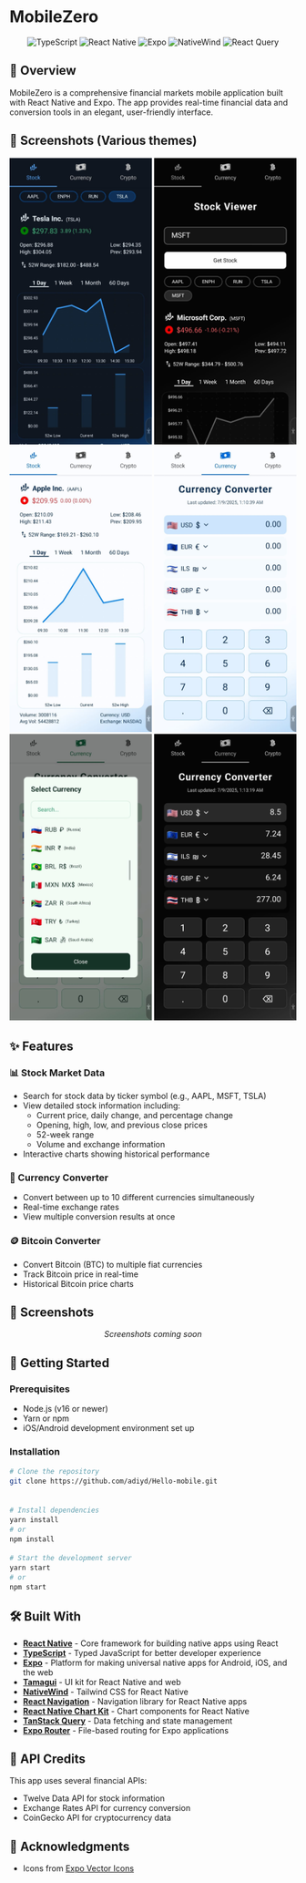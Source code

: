 # MobileZero

<div align="center">
  <p>
    <img src="https://img.shields.io/badge/TypeScript-007ACC?style=for-the-badge&logo=typescript&logoColor=white" alt="TypeScript" />
    <img src="https://img.shields.io/badge/React_Native-20232A?style=for-the-badge&logo=react&logoColor=61DAFB" alt="React Native" />
    <img src="https://img.shields.io/badge/Expo-000020?style=for-the-badge&logo=expo&logoColor=white" alt="Expo" />
    <img src="https://img.shields.io/badge/NativeWind-38BDF8?style=for-the-badge&logo=tailwindcss&logoColor=white" alt="NativeWind" />
    <img src="https://img.shields.io/badge/Tanstack_Query-EF4444?style=for-the-badge&logo=react-query&logoColor=white" alt="React Query" />
  </p>
</div>

## 📱 Overview

MobileZero is a comprehensive financial markets mobile application built with React Native and Expo. The app provides real-time financial data and conversion tools in an elegant, user-friendly interface.

## 📸 Screenshots (Various themes)

<div align="center">
  <img src="assets/darkBlue.jpeg" alt="Stock screen dark" width="250"/>
  <img src="assets/stockBlack.jpeg" alt="Stock screen dark" width="250"/>
  <img src="assets/lightBlue.jpeg" alt="Stock screen light" width="250"/>
  <img src="assets/lightCurrency.jpeg" alt="Stock screen light" width="250"/>
  <img src="assets/currencySelectGreen.jpeg" alt="Stock screen light" width="250"/>
  <img src="assets/darkCurrency.jpeg" alt="Stock screen light" width="250"/>
</div>

## ✨ Features

### 📊 Stock Market Data
- Search for stock data by ticker symbol (e.g., AAPL, MSFT, TSLA)
- View detailed stock information including:
  - Current price, daily change, and percentage change
  - Opening, high, low, and previous close prices
  - 52-week range
  - Volume and exchange information
- Interactive charts showing historical performance

### 💱 Currency Converter
- Convert between up to 10 different currencies simultaneously
- Real-time exchange rates
- View multiple conversion results at once

### 🪙 Bitcoin Converter
- Convert Bitcoin (BTC) to multiple fiat currencies
- Track Bitcoin price in real-time
- Historical Bitcoin price charts

## 📸 Screenshots

<div align="center">
  <p>
    <i>Screenshots coming soon</i>
  </p>
</div>

## 🚀 Getting Started

### Prerequisites
- Node.js (v16 or newer)
- Yarn or npm
- iOS/Android development environment set up

### Installation

```bash
# Clone the repository
git clone https://github.com/adiyd/Hello-mobile.git


# Install dependencies
yarn install
# or
npm install

# Start the development server
yarn start
# or
npm start
```

## 🛠️ Built With

- **[React Native](https://reactnative.dev/)** - Core framework for building native apps using React
- **[TypeScript](https://www.typescriptlang.org/)** - Typed JavaScript for better developer experience
- **[Expo](https://expo.dev/)** - Platform for making universal native apps for Android, iOS, and the web
- **[Tamagui](https://tamagui.dev/)** - UI kit for React Native and web
- **[NativeWind](https://www.nativewind.dev/)** - Tailwind CSS for React Native
- **[React Navigation](https://reactnavigation.org/)** - Navigation library for React Native apps
- **[React Native Chart Kit](https://github.com/indiespirit/react-native-chart-kit)** - Chart components for React Native
- **[TanStack Query](https://tanstack.com/query)** - Data fetching and state management
- **[Expo Router](https://docs.expo.dev/router/introduction/)** - File-based routing for Expo applications

## 📝 API Credits

This app uses several financial APIs:
- Twelve Data API for stock information
- Exchange Rates API for currency conversion
- CoinGecko API for cryptocurrency data


## 🙏 Acknowledgments

- Icons from [Expo Vector Icons](https://icons.expo.fyi/)

